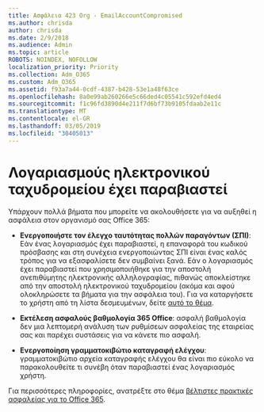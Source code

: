 ```yaml
---
title: Ασφάλεια 423 Org - EmailAccountCompromised
ms.author: chrisda
author: chrisda
ms.date: 2/9/2018
ms.audience: Admin
ms.topic: article
ROBOTS: NOINDEX, NOFOLLOW
localization_priority: Priority
ms.collection: Adm_O365
ms.custom: Adm_O365
ms.assetid: f93a7a44-0cdf-4387-b428-53e1a48f63ce
ms.openlocfilehash: 8a0e99ab260266e5c66ded4c05541c592efd4ed4
ms.sourcegitcommit: f1c96fd3890d4e211f7d6bf73b9105fdaab2e11c
ms.translationtype: MT
ms.contentlocale: el-GR
ms.lasthandoff: 03/05/2019
ms.locfileid: "30405013"
---
```

# <a name="compromised-email-accounts"></a>Λογαριασμούς ηλεκτρονικού ταχυδρομείου έχει παραβιαστεί

Υπάρχουν πολλά βήματα που μπορείτε να ακολουθήσετε για να αυξηθεί η ασφάλεια στον οργανισμό σας Office 365:
  
- **Ενεργοποιήστε τον έλεγχο ταυτότητας πολλών παραγόντων (ΣΠΙ)**: Εάν ένας λογαριασμός έχει παραβιαστεί, η επαναφορά του κωδικού πρόσβασης και στη συνέχεια ενεργοποιώντας ΣΠΙ είναι ένας καλός τρόπος για να εξασφαλίσετε δεν συμβαίνει ξανά. Εάν ο λογαριασμός έχει παραβιαστεί που χρησιμοποιήθηκε για την αποστολή ανεπιθύμητης ηλεκτρονικής αλληλογραφίας, πιθανώς αποκλείστηκε από την αποστολή ηλεκτρονικού ταχυδρομείου (ακόμα και αφού ολοκληρώσετε τα βήματα για την ασφάλεια του). Για να καταργήσετε το χρήστη από τη λίστα δεσμευμένων, δείτε [αυτό το θέμα](https://technet.microsoft.com/library/ms.exch.eac.actioncenter.aspx).
    
- **Εκτέλεση ασφαλούς βαθμολογία 365 Office**: ασφαλή βαθμολογία δεν μια λεπτομερή ανάλυση των ρυθμίσεων ασφαλείας της εταιρείας σας και παρέχει συστάσεις για να κάνετε πιο ασφαλή.
    
- **Ενεργοποίηση γραμματοκιβώτιο καταγραφή ελέγχου**: γραμματοκιβώτιο αρχεία καταγραφής ελέγχου θα είναι πιο εύκολο να παρακολουθείτε τι συνέβη όταν παραβιαστεί ένας λογαριασμός χρήστη.
    
Για περισσότερες πληροφορίες, ανατρέξτε στο θέμα [βέλτιστες πρακτικές ασφαλείας για το Office 365](https://support.office.com/article/9295e396-e53d-49b9-ae9b-0b5828cdedc3.aspx).
  

